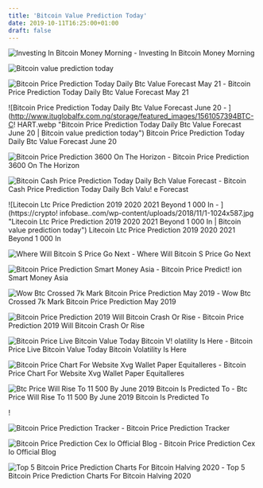 ```yaml
---
title: 'Bitcoin Value Prediction Today'
date: 2019-10-11T16:25:00+01:00
draft: false
---
```


![Investing In Bitcoin Money Morning - ](https://moneymorning.com/wp-content/blogs.dir/1/files/2015/03/Bitcoin-charts.png "Investing In Bitcoin Money Morning | Bitcoin value prediction today") Investing In Bitcoin Money Morning

![Bitcoin value prediction today](https://bitcoinexchangeguide.com/wp-content/uploads/2019/06/BTC-4-9.png "Bitcoin value prediction today") 

![Bitcoin Price Prediction Today Daily Btc Value Forecast May 21 - ](https://bitcoinexchangeguide.com/wp-content/uploads/2019/05/BTC-4-17.png "Bitcoin Price Prediction Today Daily Btc Value Forecast May 21 | Bitcoin value prediction today") Bitcoin Price Prediction Today Daily Btc Value Forecast May 21

![Bitcoin Price Prediction Today Daily Btc Value Forecast June 20 - ](http://www.ituglobalfx.com.ng/storage/featured_images/1561057394BTC-C!   HART.webp "Bitcoin Price Prediction Today Daily Btc Value Forecast June 20 | Bitcoin value prediction today") Bitcoin Price Prediction Today Daily Btc Value Forecast June 20

![Bitcoin Price Prediction 3600 On The Horizon - ](https://blockonomi.com/wp-content/uploads/2019/03/tech-13.png "Bitcoin Price Prediction 3600 On The Horizon | Bitcoin value prediction today") Bitcoin Price Prediction 3600 On The Horizon

![Bitcoin Cash Price Prediction Today Daily Bch Value Forecast - ](https://3mgj4y44nc15fnv8d303d8zb-wpengine.netdna-ssl.com/wp-content/uploads/2019/04/bch-mt-2-1024x501.png "Bitcoin Cash Price Prediction Today Daily Bch Value Forecast | Bitcoin value prediction today") Bitcoin Cash Price Prediction Today Daily Bch Valu! e Forecast

![Litecoin Ltc Price Prediction 2019 2020 2021 Beyond 1 000 In - ](https://crypto!   infobase..com/wp-content/uploads/2018/11/1-1024x587.jpg "Litecoin Ltc Price Prediction 2019 2020 2021 Beyond 1 000 In | Bitcoin value prediction today") Litecoin Ltc Price Prediction 2019 2020 2021 Beyond 1 000 In

![Where Will Bitcoin S Price Go Next - ](https://thumbor.forbes.com/thumbor/960x0/https%3A%2F%2Fblogs-images.forbes.com%2Finvestor%2Ffiles%2F2019%2F07%2Fbitcoin190703c.jpg "Where Will Bitcoin S Price Go Next | Bitcoin value prediction today") Where Will Bitcoin S Price Go Next

![Bitcoin Price Prediction Smart Money Asia - ](https://smartmoneyasia.files.wordpress.com/2018/11/top-11-bitcoin-prediction.jpg?w=583&h=494 "Bitcoin Price Prediction Smart Money Asia | Bitcoin value prediction today") Bitcoin Price Predict! ion Smart Money Asia

![Wow Btc Crossed 7k Mark Bitcoin Price Prediction May 2019 - ](https://www.cryptopostgazette.com/wp-content/uploads/2019/02/Bitcoin-price-Prediction-2019-2020-2-796x445.png "Wow Btc Crossed 7k Mark Bitcoin Price Prediction May 2019 | Bitcoin value prediction today") Wow Btc Crossed 7k Mark Bitcoin Price Prediction May 2019

![Bitcoin Price Prediction 2019 Will Bitcoin Crash Or Rise - ](https://www.bitdegree.org/tutorials/wp-content/uploads/2018/03/bitcoin-price-prediction-1.png "Bitcoin Price Prediction 2019 Will Bitcoin Crash Or Rise | Bitcoin value prediction today") Bitcoin Price Prediction 2019 Will Bitcoin Crash Or Rise

![Bitcoin Price Live Bitcoin Value Today Bitcoin V!   olatility Is Here - ](https://smartereum.com/wp-content/uploads/2018/01/Blockchain-entrepreneur-warns-against-using-Bitcoin-plunge-to-make-an-intraday-profit001.png "Bitcoin Price Live Bitcoin Value Today Bitcoin Volatility Is Here | Bitcoin value prediction today") Bitcoin Price Live Bitcoin Value Today Bitcoin Volatility Is Here

![Bitcoin Price Chart For Website Xvg Wallet Paper Equitalleres - ](https://www.cryptonewsz.com/wp-content/uploads/2019/05/Verge-7.png "Bitcoin Price Chart For Website Xvg Wallet Paper Equitalleres | Bitcoin value prediction today") Bitcoin Price Chart For Website Xvg Wallet Paper Equitalleres

![Btc Price Will Rise To 11 500 By June 2019 Bitcoin Is Predicted To - ](https://u.today/sites/default/files/inline-images/BTC_market_is_in_correction.png "Btc Price Will Rise To 11 500 By June 2019 Bitcoin Is Predicted To | Bitcoin value prediction today") Btc Price Will Rise To 11 500 By June 2019 Bitcoin Is Predicted To

!

![Bitcoin Price Prediction Tracker - ](https://fnordprefekt.de/screenshot.png "Bitcoin Price Prediction Tracker | Bitcoin value prediction today") Bitcoin Price Prediction Tracker

![Bitcoin Price Prediction Cex Io Official Blog - ](https://blog.cex.io/wp-content/uploads/2014/07/chart.jpg "Bitcoin Price Prediction Cex Io Official Blog | Bitcoin value prediction today") Bitcoin Price Prediction Cex Io Official Blog

![Top 5 Bitcoin Price Prediction Charts For Bitcoin Halving 2020 - ](https://www.cryptocointrade.com/wp-content/uploads/2019/04/Bitcoin-Prediction-Josh-Rager.jpg "Top 5 Bitcoin Price Prediction Charts For Bitcoin Halving 2020 | Bitcoin value prediction today") Top 5 Bitcoin Price Prediction Charts For Bitcoin Halving 2020